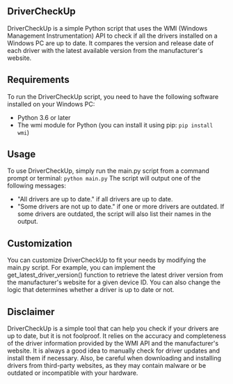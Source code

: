 ## DriverCheckUp
DriverCheckUp is a simple Python script that uses the WMI (Windows Management Instrumentation) API to check if all the drivers installed on a Windows PC are up to date. It compares the version and release date of each driver with the latest available version from the manufacturer's website.

## Requirements
To run the DriverCheckUp script, you need to have the following software installed on your Windows PC:

- Python 3.6 or later
- The wmi module for Python (you can install it using pip: `pip install wmi`)
## Usage
To use DriverCheckUp, simply run the main.py script from a command prompt or terminal:
`python main.py`
The script will output one of the following messages:

- "All drivers are up to date." if all drivers are up to date.
- "Some drivers are not up to date." if one or more drivers are outdated.
If some drivers are outdated, the script will also list their names in the output.

## Customization
You can customize DriverCheckUp to fit your needs by modifying the main.py script.
For example, you can implement the get_latest_driver_version() function to retrieve the latest driver version from the manufacturer's website for a given device ID. You can also change the logic that determines whether a driver is up to date or not.

## Disclaimer
DriverCheckUp is a simple tool that can help you check if your drivers are up to date, but it is not foolproof. It relies on the accuracy and completeness of the driver information provided by the WMI API and the manufacturer's website. It is always a good idea to manually check for driver updates and install them if necessary. Also, be careful when downloading and installing drivers from third-party websites, as they may contain malware or be outdated or incompatible with your hardware.
